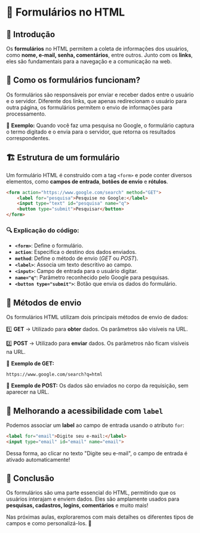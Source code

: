 # 📝 Formulários no HTML

## 📌 Introdução
Os **formulários** no HTML permitem a coleta de informações dos usuários, como **nome, e-mail, senha, comentários**, entre outros. Junto com os **links**, eles são fundamentais para a navegação e a comunicação na web.

## 📌 Como os formulários funcionam?
Os formulários são responsáveis por enviar e receber dados entre o usuário e o servidor. Diferente dos links, que apenas redirecionam o usuário para outra página, os formulários permitem o envio de informações para processamento.

🔹 **Exemplo:** Quando você faz uma pesquisa no Google, o formulário captura o termo digitado e o envia para o servidor, que retorna os resultados correspondentes.

## 🏗 Estrutura de um formulário
Um formulário HTML é construído com a tag `<form>` e pode conter diversos elementos, como **campos de entrada**, **botões de envio** e **rótulos**.

```html
<form action="https://www.google.com/search" method="GET">
    <label for="pesquisa">Pesquise no Google:</label>
    <input type="text" id="pesquisa" name="q">
    <button type="submit">Pesquisar</button>
</form>
```

### 🔍 Explicação do código:
- **`<form>`**: Define o formulário.
- **`action`**: Especifica o destino dos dados enviados.
- **`method`**: Define o método de envio (*GET* ou *POST*).
- **`<label>`**: Associa um texto descritivo ao campo.
- **`<input>`**: Campo de entrada para o usuário digitar.
- **`name="q"`**: Parâmetro reconhecido pelo Google para pesquisas.
- **`<button type="submit">`**: Botão que envia os dados do formulário.

## 📡 Métodos de envio
Os formulários HTML utilizam dois principais métodos de envio de dados:

1️⃣ **GET** → Utilizado para **obter** dados. Os parâmetros são visíveis na URL.

2️⃣ **POST** → Utilizado para **enviar** dados. Os parâmetros não ficam visíveis na URL.

🔹 **Exemplo de GET:**
```
https://www.google.com/search?q=html
```
🔹 **Exemplo de POST:**
Os dados são enviados no corpo da requisição, sem aparecer na URL.

## 🎨 Melhorando a acessibilidade com `label`
Podemos associar um **label** ao campo de entrada usando o atributo `for`:

```html
<label for="email">Digite seu e-mail:</label>
<input type="email" id="email" name="email">
```

Dessa forma, ao clicar no texto "Digite seu e-mail", o campo de entrada é ativado automaticamente!

## 📌 Conclusão
Os formulários são uma parte essencial do HTML, permitindo que os usuários interajam e enviem dados. Eles são amplamente usados para **pesquisas, cadastros, logins, comentários** e muito mais!

Nas próximas aulas, exploraremos com mais detalhes os diferentes tipos de campos e como personalizá-los. 🚀

